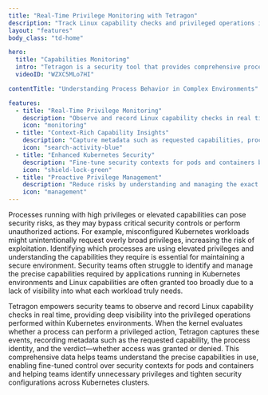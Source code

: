 ```yaml
---
title: "Real-Time Privilege Monitoring with Tetragon"
description: "Track Linux capability checks and privileged operations in Kubernetes for precise control and enhanced security."
layout: "features"
body_class: "td-home"

hero:
  title: "Capabilities Monitoring"
  intro: "Tetragon is a security tool that provides comprehensive process monitoring capabilities, offering detailed visibility into process behavior and execution within Kubernetes environments⁠"
  videoID: "WZXC5MLo7HI"

contentTitle: "Understanding Process Behavior in Complex Environments"

features:
  - title: "Real-Time Privilege Monitoring"
    description: "Observe and record Linux capability checks in real time, gaining visibility into privileged operations."
    icon: "monitoring"
  - title: "Context-Rich Capability Insights"
    description: "Capture metadata such as requested capabilities, process identity, and access verdicts for precise analysis."
    icon: "search-activity-blue"
  - title: "Enhanced Kubernetes Security"
    description: "Fine-tune security contexts for pods and containers by identifying unnecessary privileges and misconfigurations."
    icon: "shield-lock-green"
  - title: "Proactive Privilege Management"
    description: "Reduce risks by understanding and managing the exact capabilities required by workloads in Kubernetes environments."
    icon: "management"
---
```


Processes running with high privileges or elevated capabilities can pose security risks, as they may bypass critical security controls or perform unauthorized actions. For example, misconfigured Kubernetes workloads might unintentionally request overly broad privileges, increasing the risk of exploitation. Identifying which processes are using elevated privileges and understanding the capabilities they require is essential for maintaining a secure environment. Security teams often struggle to identify and manage the precise capabilities required by applications running in Kubernetes environments and Linux capabilities are often granted too broadly due to a lack of visibility into what each workload truly needs.

Tetragon empowers security teams to observe and record Linux capability checks in real time, providing deep visibility into the privileged operations performed within Kubernetes environments. When the kernel evaluates whether a process can perform a privileged action, Tetragon captures these events, recording metadata such as the requested capability, the process identity, and the verdict—whether access was granted or denied. This comprehensive data helps teams understand the precise capabilities in use, enabling fine-tuned control over security contexts for pods and containers and ​​helping teams identify unnecessary privileges and tighten security configurations across Kubernetes clusters.
